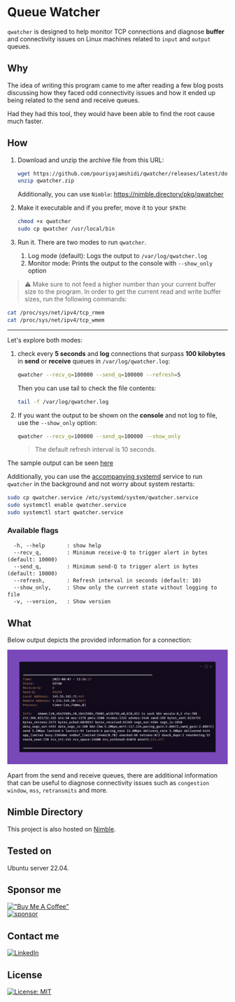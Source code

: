 # Queue Watcher

`qwatcher` is designed to help monitor TCP connections and diagnose **buffer** and connectivity issues on Linux machines related to `input` and `output` queues.

## Why

The idea of writing this program came to me after reading a few blog posts discussing how they faced odd connectivity issues and how it ended up being related to the send and receive queues.

Had they had this tool, they would have been able to find the root cause much faster.

## How

1. Download and unzip the archive file from this URL:

   ```bash
   wget https://github.com/pouriyajamshidi/qwatcher/releases/latest/download/qwatcher.zip
   unzip qwatcher.zip
   ```

   Additionally, you can use `Nimble`: <https://nimble.directory/pkg/qwatcher>

2. Make it executable and if you prefer, move it to your `$PATH`:

   ```bash
   chmod +x qwatcher
   sudo cp qwatcher /usr/local/bin
   ```

3. Run it. There are two modes to run `qwatcher`.

   1. Log mode (default): Logs the output to `/var/log/qwatcher.log`
   2. Monitor mode: Prints the output to the console with `--show_only` option

> :warning: Make sure to not feed a higher number than your current buffer size to the program.
> In order to get the current read and write buffer sizes, run the following commands:

```bash
cat /proc/sys/net/ipv4/tcp_rmem
cat /proc/sys/net/ipv4/tcp_wmem
```

---

Let's explore both modes:

1. check every **5 seconds** and **log** connections that surpass **100 kilobytes** in **send** or **receive** queues in `/var/log/qwatcher.log`:

   ```bash
   qwatcher --recv_q=100000 --send_q=100000 --refresh=5
   ```

   Then you can use tail to check the file contents:

   ```bash
   tail -f /var/log/qwatcher.log
   ```

2. If you want the output to be shown on the **console** and not log to file, use the `--show_only` option:

   ```bash
   qwatcher --recv_q=100000 --send_q=100000 --show_only
   ```

   > The default refresh interval is 10 seconds.

The sample output can be seen [here](#what)

Additionally, you can use the [accompanying systemd](qwatcher.service) service to run `qwatcher` in the background and not worry about system restarts:

```bash
sudo cp qwatcher.service /etc/systemd/system/qwatcher.service
sudo systemctl enable qwatcher.service
sudo systemctl start qwatcher.service
```

### Available flags

```console
  -h, --help       : show help
  --recv_q,        : Minimum receive-Q to trigger alert in bytes (default: 10000)
  --send_q,        : Minimum send-Q to trigger alert in bytes (default: 10000)
  --refresh,       : Refresh interval in seconds (default: 10)
  --show_only,     : Show only the current state without logging to file
  -v, --version,   : Show version
```

## What

Below output depicts the provided information for a connection:

![output](https://github.com/pouriyajamshidi/qwatcher/raw/master/images/qwatcher.png)

Apart from the send and receive queues, there are additional information that can be useful to diagnose connectivity issues such as `congestion window`, `mss`, `retransmits` and more.

## Nimble Directory

This project is also hosted on [Nimble](https://nimble.directory/pkg/qwatcher).

## Tested on

Ubuntu server 22.04.

## Sponsor me

[!["Buy Me A Coffee"](https://www.buymeacoffee.com/assets/img/custom_images/orange_img.png)](https://www.buymeacoffee.com/pouriyajamshidi)  
[![sponsor](https://img.shields.io/static/v1?label=Sponsor&message=%E2%9D%A4&logo=GitHub&color=%23fe8e86)](https://github.com/sponsors/pouriyajamshidi)

## Contact me

[![LinkedIn](https://img.shields.io/badge/LinkedIn-0077B5?style=for-the-badge&logo=linkedin&logoColor=white)](https://www.linkedin.com/in/pouriya-jamshidi/)

## License

[![License: MIT](https://img.shields.io/badge/License-MIT-yellow.svg)](https://opensource.org/licenses/MIT)
